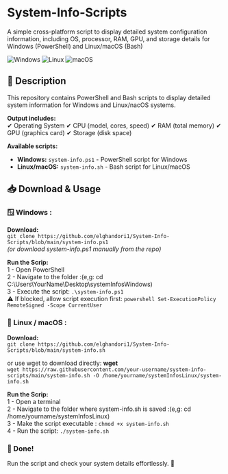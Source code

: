 # System-Info-Scripts
A simple cross-platform script to display detailed system configuration information, including OS, processor, RAM, GPU, and storage details for Windows (PowerShell) and Linux/macOS (Bash)

![Windows](https://img.shields.io/badge/Windows-PowerShell-blue) ![Linux](https://img.shields.io/badge/Linux-Bash-green) ![macOS](https://img.shields.io/badge/macOS-Bash-lightgrey)

## 📝 Description
This repository contains PowerShell and Bash scripts to display detailed system information for Windows and Linux/nacOS systems.

**Output includes:** <br>
✔ Operating System
✔ CPU (model, cores, speed)
✔ RAM (total memory)
✔ GPU (graphics card)
✔ Storage (disk space)

**Available scripts:**
- **Windows:** `system-info.ps1` - PowerShell script for Windows
- **Linux/macOS:** `system-info.sh` - Bash script for Linux/macOS
 
## 📥 Download & Usage
 ### 🪟 Windows :
 **Download:** <br>
 ```git clone https://github.com/elghandori1/System-Info-Scripts/blob/main/system-info.ps1``` <br>
<i>(or download system-info.ps1 manually from the repo)</i>

**Run the Scrip:** <br>
   1 - Open PowerShell <br>
   2 - Navigate to the folder :(e,g: cd C:\Users\YourName\Desktop\systemInfosWindows) <br>
   3 - Execute the script: ```.\system-info.ps1``` <br>
⚠ If blocked, allow script execution first: ```powershell Set-ExecutionPolicy RemoteSigned -Scope CurrentUser``` <br>

 ### 🐧 Linux / macOS : 
 
 **Download:** <br>
```git clone https://github.com/elghandori1/System-Info-Scripts/blob/main/system-info.sh``` <br>

 or use wget to download directly: **wget** <br>
```wget https://raw.githubusercontent.com/your-username/system-info-scripts/main/system-info.sh -O /home/yourname/systemInfosLinux/system-info.sh```
    
**Run the Scrip:** <br>
  1 - Open a terminal <br>
  2 - Navigate to the folder where system-info.sh is saved :(e,g: cd /home/yourname/systemInfosLinux) <br>
   3 - Make the script executable :  ```chmod +x system-info.sh``` <br>
   4 - Run the script: ```./system-info.sh``` <br>
    
### 🎉 Done!
  Run the script and check your system details effortlessly. 🚀
